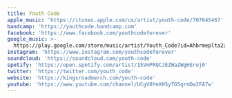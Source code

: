 ```yaml
---
title: Youth Code
apple_music: 'https://itunes.apple.com/us/artist/youth-code/707645467'
bandcamp: 'https://youthcode.bandcamp.com'
facebook: 'https://www.facebook.com/youthcodeforever'
google_music: >-
  https://play.google.com/store/music/artist/Youth_Code?id=Ahbrmeplta2zwxgm75au6eiotry
instagram: 'https://www.instagram.com/youthcodeforever'
soundcloud: 'https://soundcloud.com/youth-code'
spotify: 'https://open.spotify.com/artist/15VmPRQCJEZWaZWgHEroj0'
twitter: 'https://twitter.com/youth_code'
website: 'https://kingsroadmerch.com/youth-code'
youtube: 'https://www.youtube.com/channel/UCgV0YeXHSyTG5qrmDw2FA7w'
---
```

